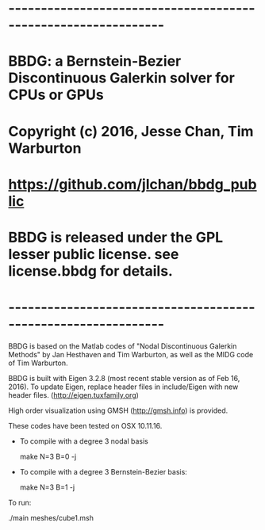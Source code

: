 # --------------------------------------------------------------
# BBDG: a Bernstein-Bezier Discontinuous Galerkin solver for CPUs or GPUs
# Copyright (c) 2016, Jesse Chan, Tim Warburton
# https://github.com/jlchan/bbdg_public
# BBDG is released under the GPL lesser public license. see license.bbdg for details.
# --------------------------------------------------------------

BBDG is based on the Matlab codes of "Nodal Discontinuous Galerkin Methods" by Jan Hesthaven and Tim Warburton, as well as the MIDG code of Tim Warburton.

BBDG is built with Eigen 3.2.8 (most recent stable version as of Feb 16, 2016).
To update Eigen, replace header files in include/Eigen with new header files. (http://eigen.tuxfamily.org)

High order visualization using GMSH (http://gmsh.info) is provided.  

These codes have been tested on OSX 10.11.16.

- To compile with a degree 3 nodal basis 

   make N=3 B=0 -j

- To compile with a degree 3 Bernstein-Bezier basis:

   make N=3 B=1 -j

To run:

./main meshes/cube1.msh


